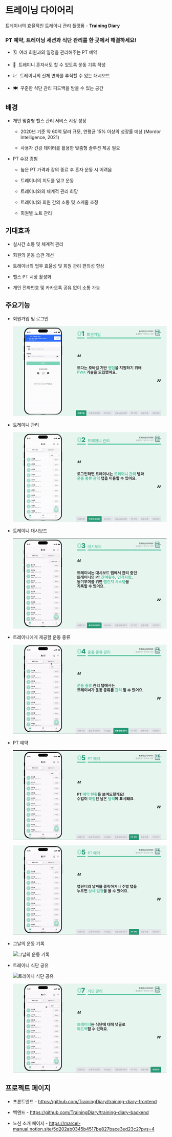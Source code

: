 # 트레이닝 다이어리

트레이너의 효율적인 트레이니 관리 플랫폼 - **Training Diary**

### PT 예약, 트레이닝 세션과 식단 관리를 한 곳에서 해결하세요!

- 🗓️  여러 회원과의 일정을 관리해주는 PT 예약

- 📝  트레이니 혼자서도 할 수 있도록 운동 기록 작성

- 📈  트레이니의 신체 변화를 추적할 수 있는 대시보드

- 🍽️  꾸준한 식단 관리 피드백을 받을 수 있는 공간

## 배경

- 개인 맞춤형 헬스 관리 서비스 시장 성장

    - 2020년 기준 약 60억 달러 규모, 연평균 15% 이상의 성장률 예상 (Mordor Intelligence, 2021)

    - 사용자 건강 데이터를 활용한 맞춤형 솔루션 제공 필요

- PT 수강 경험

    - 높은 PT 가격과 강의 종료 후 혼자 운동 시 어려움

    - 트레이너의 지도를 잊고 운동

    - 트레이너와의 체계적 관리 희망

    - 트레이너와 회원 간의 소통 및 스케줄 조정

    - 회원별 노트 관리

## 기대효과

- 실시간 소통 및 체계적 관리

- 회원의 운동 습관 개선

- 트레이너의 업무 효율성 및 회원 관리 편의성 향상

- 헬스 PT 시장 활성화

- 개인 전화번호 및 카카오톡 공유 없이 소통 가능

## 주요기능

- 회원가입 및 로그인

    ![회원가입 및 로그인](./images/1-signup.gif)

- 트레이니 관리

    ![트레이니 관리](./images/2-trainee.gif)

- 트레이니 대시보드

    ![트레이니 대시보드](./images/3-dashboard.gif)

- 트레이니에게 제공할 운동 종류

    ![트레이니에게 제공할 운동 종류](./images/4-workout-type.gif)

- PT 예약

    ![PT 예약](./images/5-ptcontract.gif)

    ![PT 예약](./images/5-ptcontract2.gif)

- 그날의 운동 기록

    ![그날의 운동 기록](./images/6-workout-session.gif)

- 트레이니 식단 공유

    ![트레이니 식단 공유](./images/7-diet.gif)

    ![트레이니 식단 공유](./images/7-diet2.gif)

## 프로젝트 페이지

- 프론트엔드 - https://github.com/TrainingDiary/training-diary-frontend

- 백엔드 - https://github.com/TrainingDiary/training-diary-backend

- 노션 소개 페이지 - https://marcel-manual.notion.site/5d202ab0345b4517be827bace3ed23c2?pvs=4
